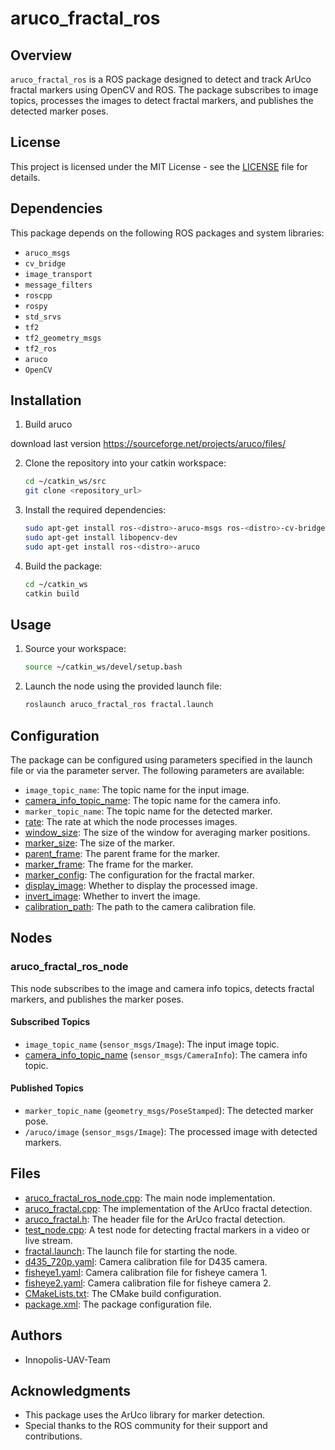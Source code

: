 # aruco_fractal_ros

## Overview
`aruco_fractal_ros` is a ROS package designed to detect and track ArUco fractal markers using OpenCV and ROS. The package subscribes to image topics, processes the images to detect fractal markers, and publishes the detected marker poses.

## License
This project is licensed under the MIT License - see the [LICENSE](LICENSE) file for details.

## Dependencies
This package depends on the following ROS packages and system libraries:
- `aruco_msgs`
- `cv_bridge`
- `image_transport`
- `message_filters`
- `roscpp`
- `rospy`
- `std_srvs`
- `tf2`
- `tf2_geometry_msgs`
- `tf2_ros`
- `aruco`
- `OpenCV`

## Installation
1. Build aruco

download last version
https://sourceforge.net/projects/aruco/files/

2. Clone the repository into your catkin workspace:
    ```sh
    cd ~/catkin_ws/src
    git clone <repository_url>
    ```
3. Install the required dependencies:
    ```sh
    sudo apt-get install ros-<distro>-aruco-msgs ros-<distro>-cv-bridge ros-<distro>-image-transport ros-<distro>-message-filters ros-<distro>-roscpp ros-<distro>-rospy ros-<distro>-std-srvs ros-<distro>-tf2 ros-<distro>-tf2-geometry-msgs ros-<distro>-tf2-ros
    sudo apt-get install libopencv-dev
    sudo apt-get install ros-<distro>-aruco
    ```
4. Build the package:
    ```sh
    cd ~/catkin_ws
    catkin build
    ```

## Usage
1. Source your workspace:
    ```sh
    source ~/catkin_ws/devel/setup.bash
    ```
2. Launch the node using the provided launch file:
    ```sh
    roslaunch aruco_fractal_ros fractal.launch
    ```

## Configuration
The package can be configured using parameters specified in the launch file or via the parameter server. The following parameters are available:
- `image_topic_name`: The topic name for the input image.
- [camera_info_topic_name](http://_vscodecontentref_/1): The topic name for the camera info.
- `marker_topic_name`: The topic name for the detected marker.
- [rate](http://_vscodecontentref_/2): The rate at which the node processes images.
- [window_size](http://_vscodecontentref_/3): The size of the window for averaging marker positions.
- [marker_size](http://_vscodecontentref_/4): The size of the marker.
- [parent_frame](http://_vscodecontentref_/5): The parent frame for the marker.
- [marker_frame](http://_vscodecontentref_/6): The frame for the marker.
- [marker_config](http://_vscodecontentref_/7): The configuration for the fractal marker.
- [display_image](http://_vscodecontentref_/8): Whether to display the processed image.
- [invert_image](http://_vscodecontentref_/9): Whether to invert the image.
- [calibration_path](http://_vscodecontentref_/10): The path to the camera calibration file.

## Nodes
### aruco_fractal_ros_node
This node subscribes to the image and camera info topics, detects fractal markers, and publishes the marker poses.

#### Subscribed Topics
- `image_topic_name` (`sensor_msgs/Image`): The input image topic.
- [camera_info_topic_name](http://_vscodecontentref_/11) (`sensor_msgs/CameraInfo`): The camera info topic.

#### Published Topics
- `marker_topic_name` (`geometry_msgs/PoseStamped`): The detected marker pose.
- `/aruco/image` (`sensor_msgs/Image`): The processed image with detected markers.

## Files
- [aruco_fractal_ros_node.cpp](http://_vscodecontentref_/12): The main node implementation.
- [aruco_fractal.cpp](http://_vscodecontentref_/13): The implementation of the ArUco fractal detection.
- [aruco_fractal.h](http://_vscodecontentref_/14): The header file for the ArUco fractal detection.
- [test_node.cpp](http://_vscodecontentref_/15): A test node for detecting fractal markers in a video or live stream.
- [fractal.launch](http://_vscodecontentref_/16): The launch file for starting the node.
- [d435_720p.yaml](http://_vscodecontentref_/17): Camera calibration file for D435 camera.
- [fisheye1.yaml](http://_vscodecontentref_/18): Camera calibration file for fisheye camera 1.
- [fisheye2.yaml](http://_vscodecontentref_/19): Camera calibration file for fisheye camera 2.
- [CMakeLists.txt](http://_vscodecontentref_/20): The CMake build configuration.
- [package.xml](http://_vscodecontentref_/21): The package configuration file.

## Authors
- Innopolis-UAV-Team

## Acknowledgments
- This package uses the ArUco library for marker detection.
- Special thanks to the ROS community for their support and contributions.